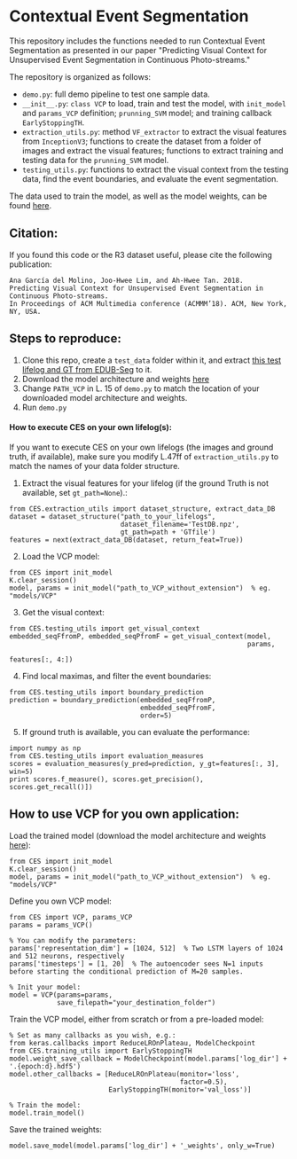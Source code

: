 # Contextual Event Segmentation

This repository includes the functions needed to run Contextual Event Segmentation as presented in our paper "Predicting Visual Context for Unsupervised Event Segmentation in Continuous Photo-streams."

The repository is organized as follows:

- `demo.py`: full demo pipeline to test one sample data.
- `__init__.py`: `class VCP` to load, train and test the model, with `init_model` and `params_VCP` definition; `prunning_SVM` model; and training callback `EarlyStoppingTH`.
- `extraction_utils.py`: method `VF_extractor` to extract the visual features from `InceptionV3`; functions to create the dataset from a folder of images and extract the visual features;  functions to extract training and testing data for the `prunning_SVM` model.
- `testing_utils.py`: functions to extract the visual context from the testing data, find the event boundaries, and evaluate the event segmentation.


The data used to train the model, as well as the model weights, can be found [here](http://dx.doi.org/10.17632/ktps5my69g.1).

## Citation:
If you found this code or the R3 dataset useful, please cite the following publication:

    Ana García del Molino, Joo-Hwee Lim, and Ah-Hwee Tan. 2018.
    Predicting Visual Context for Unsupervised Event Segmentation in Continuous Photo-streams.
    In Proceedings of ACM Multimedia conference (ACMMM’18). ACM, New York, NY, USA.

## Steps to reproduce:
1. Clone this repo, create a `test_data` folder within it, and extract [this test lifelog and GT from EDUB-Seg](https://drive.google.com/open?id=1vBDdLR1IUXOSMB2p1gUlxpB5bJVW0fvE) to it.
2. Download the model architecture and weights [here](http://dx.doi.org/10.17632/ktps5my69g.1)
3. Change `PATH_VCP` in L. 15 of `demo.py` to match the location of your downloaded model architecture and weights.
4. Run `demo.py`

#### How to execute CES on your own lifelog(s):
If you want to execute CES on your own lifelogs (the images and ground truth, if available), make sure you modify L.47ff of `extraction_utils.py` to match the names of your data folder structure. 

1. Extract the visual features for your lifelog (if the ground Truth is not available, set `gt_path=None`).:
```
from CES.extraction_utils import dataset_structure, extract_data_DB
dataset = dataset_structure("path_to_your_lifelogs",
                            dataset_filename='TestDB.npz',
                            gt_path=path + 'GTfile')
features = next(extract_data_DB(dataset, return_feat=True))
```

2. Load the VCP model:
```
from CES import init_model
K.clear_session()
model, params = init_model("path_to_VCP_without_extension")  % eg. "models/VCP"
```

3. Get the visual context:
```
from CES.testing_utils import get_visual_context
embedded_seqFfromP, embedded_seqPfromF = get_visual_context(model,
                                                            params,
                                                            features[:, 4:])
```

4. Find local maximas, and filter the event boundaries:
```
from CES.testing_utils import boundary_prediction
prediction = boundary_prediction(embedded_seqFfromP,
                                 embedded_seqPfromF,
                                 order=5)
```

5. If ground truth is available, you can evaluate the performance:
```
import numpy as np
from CES.testing_utils import evaluation_measures
scores = evaluation_measures(y_pred=prediction, y_gt=features[:, 3], win=5)
print scores.f_measure(), scores.get_precision(), scores.get_recall()])
```

## How to use VCP for you own application:
Load the trained model (download the model architecture and weights [here](http://dx.doi.org/10.17632/ktps5my69g.1)):
```
from CES import init_model
K.clear_session()
model, params = init_model("path_to_VCP_without_extension")  % eg. "models/VCP"
```

Define you own VCP model:
```
from CES import VCP, params_VCP
params = params_VCP()

% You can modify the parameters:
params['representation_dim'] = [1024, 512]  % Two LSTM layers of 1024 and 512 neurons, respectively
params['timesteps'] = [1, 20]  % The autoencoder sees N=1 inputs before starting the conditional prediction of M=20 samples. 

% Init your model:
model = VCP(params=params,
	    	save_filepath="your_destination_folder")
```

Train the VCP model, either from scratch or from a pre-loaded model:
```
% Set as many callbacks as you wish, e.g.:
from keras.callbacks import ReduceLROnPlateau, ModelCheckpoint
from CES.training_utils import EarlyStoppingTH
model.weight_save_callback = ModelCheckpoint(model.params['log_dir'] + '.{epoch:d}.hdf5')
model.other_callbacks = [ReduceLROnPlateau(monitor='loss',
                                           factor=0.5),
                         EarlyStoppingTH(monitor='val_loss')]

% Train the model:
model.train_model()
```

Save the trained weights:
```
model.save_model(model.params['log_dir'] + '_weights', only_w=True)
```


